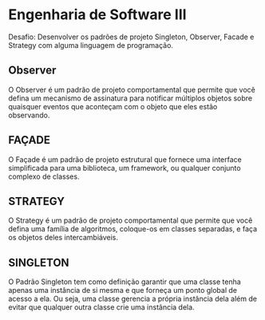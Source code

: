 # Engenharia de Software III
Desafio: Desenvolver os padrões de projeto Singleton, Observer, Facade e Strategy com alguma linguagem de programação.

## Observer
O Observer é um padrão de projeto comportamental que permite que você defina um mecanismo de assinatura para notificar múltiplos objetos sobre quaisquer eventos que aconteçam com o objeto que eles estão observando.

## FAÇADE
O Façade é um padrão de projeto estrutural que fornece uma interface simplificada para uma biblioteca, um framework, ou qualquer conjunto complexo de classes.

## STRATEGY
O Strategy é um padrão de projeto comportamental que permite que você defina uma família de algoritmos, coloque-os em classes separadas, e faça os objetos deles intercambiáveis.

## SINGLETON
O Padrão Singleton tem como definição garantir que uma classe tenha apenas uma instância de si mesma e que forneça um ponto global de acesso a ela. Ou seja, uma classe gerencia a própria instância dela além de evitar que qualquer outra classe crie uma instância dela.

